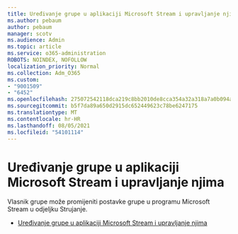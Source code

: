 ```yaml
---
title: Uređivanje grupe u aplikaciji Microsoft Stream i upravljanje njima
ms.author: pebaum
author: pebaum
manager: scotv
ms.audience: Admin
ms.topic: article
ms.service: o365-administration
ROBOTS: NOINDEX, NOFOLLOW
localization_priority: Normal
ms.collection: Adm_O365
ms.custom:
- "9001509"
- "6452"
ms.openlocfilehash: 275072542118dca219c8bb2010de8cca354a32a318a7a0b094a3ec77bedcbadc
ms.sourcegitcommit: b5f7da89a650d2915dc652449623c78be6247175
ms.translationtype: MT
ms.contentlocale: hr-HR
ms.lasthandoff: 08/05/2021
ms.locfileid: "54101114"
---
```

# <a name="edit-and-manage-a-group-in-microsoft-stream"></a>Uređivanje grupe u aplikaciji Microsoft Stream i upravljanje njima

Vlasnik grupe može promijeniti postavke grupe u programu Microsoft Stream u odjeljku Strujanje.  

- [Uređivanje grupe u aplikaciji Microsoft Stream i upravljanje njima](https://docs.microsoft.com/stream/portal-manage-groups)

